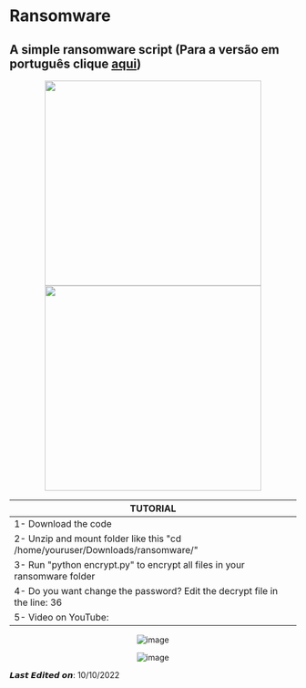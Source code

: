 # Ransomware
A simple ransomware script (Para a versão em português clique [aqui](https:// ))
---------------------------
<div align="center">
<img src="https://user-images.githubusercontent.com/86272521/194970579-da056458-35a7-4794-84f2-09e5608b879d.png" width="380" height="360"/>
<img src="https://user-images.githubusercontent.com/86272521/194972660-f22b108e-42cc-4c81-a15c-3407c50a78c8.gif" width="380" height="360"/>


|       TUTORIAL       | 
|----------------------|
|1- Download the code  |    
|2- Unzip and mount folder like this "cd /home/youruser/Downloads/ransomware/"  |     
|3- Run "python encrypt.py" to encrypt all files in your ransomware folder      |   
|4- Do you want change the password? Edit the decrypt file in the line: 36      |
|5- Video on  YouTube:                                                          |

![image](https://user-images.githubusercontent.com/86272521/194973086-44a911ff-0555-4cac-8739-ad7919171326.png)

![image](https://camo.githubusercontent.com/c731fdac3ea002f80d216c4f9df4c0f125e12b839988425505054fb46ac8ab02/68747470733a2f2f726561646d652d747970696e672d7376672e6865726f6b756170702e636f6d3f666f6e743d5562756e747526636f6c6f723d253233304541413230267643656e7465723d74727565266c696e65733d5468616e6b732b666f722b7669736974696e67212b596f752772652b77656c636f6d6521)
</div>
𝙇𝙖𝙨𝙩 𝙀𝙙𝙞𝙩𝙚𝙙 𝙤𝙣: 10/10/2022 
